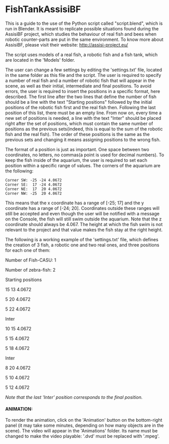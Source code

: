 # FishTankAssisiBF

This is a guide to the use of the Python script called "script.blend", which is run in Blender. It is meant to replicate possible situations found during the AssisiBF project, which studies the behaviour of real fish and bees when robotic counter-parts are put in the same environment. To know more about AssisiBF, please visit their website: http://assisi-project.eu/

The script uses models of a real fish, a robotic fish and a fish tank, which are located in the 'Models' folder.

The user can change a few settings by editing the 'settings.txt' file, located in the same folder as this file and the script. The user is required to specify a number of real fish and a number of robotic fish that will appear in the scene, as well as their initial, intermediate and final positions. To avoid errors, the user is required to insert the positions in a specific format, here described.
The first line after the two lines that define the number of fish should be a line with the text "Starting positions" followed by the initial positions of the robotic fish first and the real fish then. Following the last position of this list, there must be an empty line. From now on, every time a new set of positions is needed, a line with the text "Inter" should be placed right after the set of positions, which must contain the same number of positions as the previous sets(indeed, this is equal to the sum of the robotic fish and the real fish). The order of these positions is the same as the previous sets and changing it means assigning positions to the wrong fish.

The format of a position is just as important. One space between two coordinates, no letters, no commas(a point is used for decimal numbers). To keep the fish inside of the aquarium, the user is required to set each position within a specific range of values. The corners of the aquarium are the following:

	Corner SW: -25 -24 4.0672
	Corner SE:  17 -24 4.0672
	Corner NE:  17  20 4.0672
	Corner NW: -25  20 4.0672

This means that the x coordinate has a range of [-25; 17] and the y coordinate has a range of [-24; 20]. Coordinates outside these ranges will still be accepted and even though the user will be notified with a message on the Console, the fish will still swim outside the aquarium. Note that the z coordinate should always be 4.067. The height at which the fish swim is not relevant to the project and that value makes the fish stay at the right height.

The following is a working example of the 'settings.txt' file, which defines the creation of 3 fish, a robotic one and two real ones, and three positions for each one of them:



Number of Fish-CASU: 1

Number of zebra-fish: 2


Starting positions

15 13 4.0672

5 20 4.0672

5 22 4.0672



Inter

10 15 4.0672

5 15 4.0672

5 18 4.0672



Inter

8 20 4.0672

5 10 4.0672

5 12 4.0672



*Note that the last 'Inter' position corresponds to the final position.*


#### ANIMATION:

To render the animation, click on the 'Animation' button on the bottom-right panel (it may take some minutes, depending on how many objects are in the scene). The video will appear in the 'Animations' folder. Its name must be changed to make the video playable: '.dvd' must be replaced with '.mpeg'.